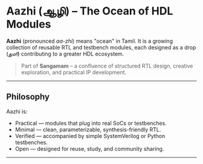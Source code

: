 # Aazhi (ஆழி) – The Ocean of HDL Modules

**Aazhi** (pronounced *aa-zhi*) means "ocean" in Tamil. It is a growing collection of reusable RTL and testbench modules, each designed as a drop (*துளி*) contributing to a greater HDL ecosystem.

> Part of **Sangamam** – a confluence of structured RTL design, creative exploration, and practical IP development.

---

##  Philosophy

Aazhi is:

-  Practical — modules that plug into real SoCs or testbenches.
-  Minimal — clean, parameterizable, synthesis-friendly RTL.
-  Verified — accompanied by simple SystemVerilog or Python testbenches.
-  Open — designed for reuse, study, and community sharing.

---

